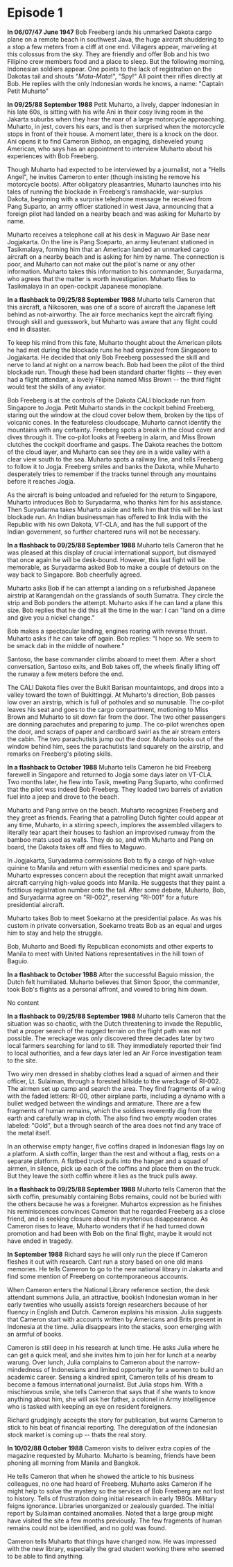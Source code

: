 # Episode 1

**In 06/07/47 June 1947** Bob Freeberg lands his unmarked Dakota cargo
plane on a remote beach in southwest Java, the huge aircraft shuddering
to a stop a few meters from a cliff at one end. Villagers appear,
marveling at this colossus from the sky. They are friendly and offer Bob
and his two Filipino crew members food and a place to sleep. But the
following morning, Indonesian soldiers appear. One points to the lack of
registration on the Dakotas tail and shouts "*Mata-Mata*!", "Spy!" All
point their rifles directly at Bob. He replies with the only Indonesian
words he knows, a name: "Captain Petit Muharto"

**In 09/25/88 September 1988** Petit Muharto, a lively, dapper
Indonesian in his late 60s, is sitting with his wife Ani in their cosy
living room in the Jakarta suburbs when they hear the roar of a large
motorcycle approaching. Muharto, in jest, covers his ears, and is then
surprised when the motorcycle stops in front of their house. A moment
later, there is a knock on the door. Ani opens it to find Cameron
Bishop, an engaging, disheveled young American, who says has an
appointment to interview Muharto about his experiences with Bob
Freeberg.

Though Muharto had expected to be interviewed by a journalist, not a
"Hells Angel", he invites Cameron to enter (though insisting he remove
his motorcycle boots). After obligatory pleasantries, Muharto launches
into his tales of running the blockade in Freeberg's ramshackle,
war-surplus Dakota, beginning with a surprise telephone message he
received from Pang Suparto, an army officer stationed in west Java,
announcing that a foreign pilot had landed on a nearby beach and was
asking for Muharto by name.

Muharto receives a telephone call at his desk in Maguwo Air Base near
Jogjakarta. On the line is Pang Soeparto, an army lieutenant stationed
in Tasikmalaya, forming him that an American landed an unmarked cargo
aircraft on a nearby beach and is asking for him by name. The connection
is poor, and Muharto can not make out the pilot's name or any other
information. Muharto takes this information to his commander,
Suryadarma, who agrees that the matter is worth investigation. Muharto
flies to Tasikmalaya in an open-cockpit Japanese monoplane.

**In a flashback to 09/25/88 September 1988** Muharto tells Cameron that
this aircraft, a Nikosoren, was one of a score of aircraft the Japanese
left behind as not-airworthy. The air force mechanics kept the aircraft
flying through skill and guesswork, but Muharto was aware that any
flight could end in disaster.

To keep his mind from this fate, Muharto thought about the American
pilots he had met during the blockade runs he had organized from
Singapore to Jogjakarta. He decided that only Bob Freeberg possessed the
skill and nerve to land at night on a narrow beach. Bob had been the
pilot of the third blockade run. Though these had been standard charter
flights -- they even had a flight attendant, a lovely Filipina named
Miss Brown -- the third flight would test the skills of any aviator.

Bob Freeberg is at the controls of the Dakota CALI blockade run from
Singapore to Jogja. Petit Muharto stands in the cockpit behind Freeberg,
staring out the window at the cloud cover below them, broken by the tips
of volcanic cones. In the featureless cloudscape, Muharto cannot
identify the mountains with any certainty. Freeberg spots a break in the
cloud cover and dives through it. The co-pilot looks at Freeberg in
alarm, and Miss Brown clutches the cockpit doorframe and gasps. The
Dakota reaches the bottom of the cloud layer, and Muharto can see they
are in a wide valley with a clear view south to the sea. Muharto spots a
railway line, and tells Freeberg to follow it to Jogja. Freeberg smiles
and banks the Dakota, while Muharto desperately tries to remember if the
tracks tunnel through any mountains before it reaches Jogja.

As the aircraft is being unloaded and refueled for the return to
Singapore, Muharto introduces Bob to Suryadarma, who thanks him for his
assistance. Then Suryadarma takes Muharto aside and tells him that this
will be his last blockade run. An Indian businessman has offered to link
India with the Republic with his own Dakota, VT-CLA, and has the full
support of the Indian government, so further chartered runs will not be
necessary.

**In a flashback to 09/25/88 September 1988** Muharto tells Cameron that
he was pleased at this display of crucial international support, but
dismayed that once again he will be desk-bound. However, this last fight
will be memorable, as Suryadarma asked Bob to make a couple of detours
on the way back to Singapore. Bob cheerfully agreed.

Muharto asks Bob if he can attempt a landing on a refurbished Japanese
airstrip at Karangendah on the grasslands of south Sumatra. They circle
the strip and Bob ponders the attempt. Muharto asks if he can land a
plane this size. Bob replies that he did this all the time in the war: I
can "land on a dime and give you a nickel change."

Bob makes a spectacular landing, engines roaring with reverse thrust.
Muharto asks if he can take off again. Bob replies: "I hope so. We seem
to be smack dab in the middle of nowhere."

Santoso, the base commander climbs aboard to meet them. After a short
conversation, Santoso exits, and Bob takes off, the wheels finally
lifting off the runway a few meters before the end.

The CALI Dakota flies over the Bukit Barisan mountaintops, and drops
into a valley toward the town of Bukittinggi. At Muharto's direction,
Bob passes low over an airstrip, which is full of potholes and so
nunusable. The co-pilot leaves his seat and goes to the cargo
compartment, motioning to Miss Brown and Muharto to sit down far from
the door. The two other passengers are donning parachutes and preparing
to jump. The co-pilot wrenches open the door, and scraps of paper and
cardboard swirl as the air stream enters the cabin. The two parachutists
jump out the door. Muharto looks out of the window behind him, sees the
parachutists land squarely on the airstrip, and remarks on Freeberg's
piloting skills.

**In a flashback to October 1988** Muharto tells Cameron he bid Freeberg
farewell in Singapore and returned to Jogja some days later on VT-CLA.
Two months later, he flew into Tasik, meeting Pang Suparto, who
confirmed that the pilot wss indeed Bob Freeberg. They loaded two
barrels of aviation fuel into a jeep and drove to the beach.

Muharto and Pang arrive on the beach. Muharto recognizes Freeberg and
they greet as friends. Fearing that a patrolling Dutch fighter could
appear at any time, Muharto, in a stirring speech, implores the
assembled villagers to literally tear apart their houses to fashion an
improvised runway from the bamboo mats used as walls. They do so, and
with Muharto and Pang on board, the Dakota takes off and flies to
Maguwo.

In Jogjakarta, Suryadarma commissions Bob to fly a cargo of high-value
quinine to Manila and return with essential medicines and spare parts.
Muharto expresses concern about the reception that might await unmarked
aircraft carrying high-value goods into Manila. He suggests that they
paint a fictitious registration number onto the tail. After some debate,
Muharto, Bob, and Suryadarma agree on "RI-002", reserving "RI-001" for a
future presidential aircraft.

Muharto takes Bob to meet Soekarno at the presidential palace. As was
his custom in private conversation, Soekarno treats Bob as an equal and
urges him to stay and help the struggle.

Bob, Muharto and Boedi fly Republican economists and other experts to
Manila to meet with United Nations representatives in the hill town of
Baguio.

**In a flashback to October 1988** After the successful Baguio mission,
the Dutch felt humiliated. Muharto believes that Simon Spoor, the
commander, took Bob's flights as a personal affront, and vowed to bring
him down.

No content

**In a flashback to 09/25/88 September 1988** Muharto tells Cameron that
the situation was so chaotic, with the Dutch threatening to invade the
Republic, that a proper search of the rugged terrain on the flight path
was not possible. The wreckage was only discovered three decades later
by two local farmers searching for land to till. They immediately
reported their find to local authorities, and a few days later led an
Air Force investigation team to the site.

Two wiry men dressed in shabby clothes lead a squad of airmen and their
officer, Lt. Sulaiman, through a forested hillside to the wreckage of
RI-002. The airmen set up camp and search the area. They find fragments
of a wing with the faded letters: RI-00, other airplane parts, including
a dynamo with a bullet wedged between the windings and armature. There
are a few fragments of human remains, which the soldiers reverently dig
from the earth and carefully wrap in cloth. The also find two empty
wooden crates labeled: "Gold", but a through search of the area does not
find any trace of the metal itself.

In an otherwise empty hanger, five coffins draped in Indonesian flags
lay on a platform. A sixth coffin, larger than the rest and without a
flag, rests on a separate platform. A flatbed truck pulls into the
hanger and a squad of airmen, in silence, pick up each of the coffins
and place them on the truck. But they leave the sixth coffin where it
lies as the truck pulls away.

**In a flashback to 09/25/88 September 1988** Muharto tells Cameron that
the sixth coffin, presumably containing Bobs remains, could not be
buried with the others because he was a foreigner. Muhartos expression
as he finishes his reminiscences convinces Cameron that he regarded
Freeberg as a close friend, and is seeking closure about his mysterious
disappearance. As Cameron rises to leave, Muharto wonders that if he had
turned down promotion and had been with Bob on the final flight, maybe
it would not have ended in tragedy.

**In September 1988** Richard says he will only run the piece if Cameron
fleshes it out with research. Cant run a story based on one old mans
memories. He tells Cameron to go to the new national library in Jakarta
and find some mention of Freeberg on contemporaneous accounts.

When Cameron enters the National Library reference section, the desk
attendant summons Julia, an attractive, bookish Indonesian woman in her
early twenties who usually assists foreign researchers because of her
fluency in English and Dutch. Cameron explains his mission. Julia
suggests that Cameron start with accounts written by Americans and Brits
present in Indonesia at the time. Julia disappears into the stacks, soon
emerging with an armful of books.

Cameron is still deep in his research at lunch time. He asks Julia where
he can get a quick meal, and she invites him to join her for lunch at a
nearby warung. Over lunch, Julia complains to Cameron about the
narrow-mindedness of Indonesians and limited opportunity for a women to
build an academic career. Sensing a kindred spirit, Cameron tells of his
dream to become a famous international journalist. But Julia stops him.
With a mischievous smile, she tells Cameron that says that if she wants
to know anything about him, she will ask her father, a colonel in Army
intelligence who is tasked with keeping an eye on resident foreigners.

Richard grudgingly accepts the story for publication, but warns Cameron
to stick to his beat of financial reporting. The deregulation of the
Indonesian stock market is coming up -- thats the real story.

**In 10/02/88 October 1988** Cameron visits to deliver extra copies of
the magazine requested by Muharto. Muharto is beaming, friends have been
phoning all morning from Manila and Bangkok.

He tells Cameron that when he showed the article to his business
colleagues, no one had heard of Freeberg. Muharto asks Cameron if he
might help to solve the mystery so the services of Bob Freeberg are not
lost to history. Tells of frustration doing initial research in early
1980s. Military feigns ignorance. Libraries unorganized or zealously
guarded. The initial report by Sulaiman contained anomalies. Noted that
a large group might have visited the site a few months previously. The
few fragments of human remains could not be identified, and no gold was
found.

Cameron tells Muharto that things have changed now. He was impressed
with the new library, especially the grad student working there who
seemed to be able to find anything.
